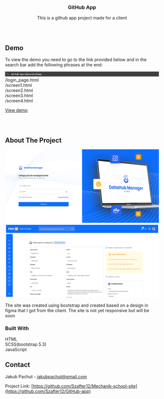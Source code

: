 <div align="center">
<h3 align="center">GitHub App</h3>

  <p align="center">
  This is a github app project made for a client 
</div>

<br><br>

## Demo 
To view the demo you need to go to the link provided below and in the search bar add the following phrases at the end:

<img src='dist/img/how-to-open.png'>

<br>
/login_page.html

<br>
/screen1.html

<br>
/screen2.html

<br>
/screen3.html

<br>
/screen4.html

<a href='https://git-hub-app-sigma.vercel.app/'>View demo</a>

<br><br>

## About The Project

<img src='dist/img/login.png'>
<img src='dist/img/example.png'>

The site was created using bootstrap and created based on a design in figma that I got from the client. The site is not yet responsive but will be soon  

### Built With

HTML
<br>
SCSS(bootstrap 5.3)
<br>
JavaScript
<br>

## Contact

Jakub Pachut - jakubpachut@gmail.com

Project Link: [https://github.com/Szafter12/Mechanik-school-site](https://github.com/Szafter12/GitHub-app)
